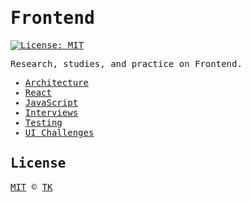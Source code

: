 <samp>

# Frontend

[![License: MIT](https://img.shields.io/badge/License-MIT-blue.svg)](https://opensource.org/licenses/MIT)

Research, studies, and practice on Frontend.

- [Architecture](architecture)
- [React](react)
- [JavaScript](javascript)
- [Interviews](interviews)
- [Testing](testing)
- [UI Challenges](ui-challenges)

## License

[MIT](/LICENSE) © [TK](https://iamtk.co)

</samp>
